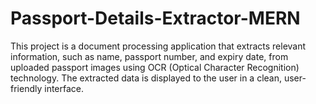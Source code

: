 # Passport-Details-Extractor-MERN
This project is a document processing application that extracts relevant information, such as name, passport number, and expiry date, from uploaded passport images using OCR (Optical Character Recognition) technology. The extracted data is displayed to the user in a clean, user-friendly interface.
